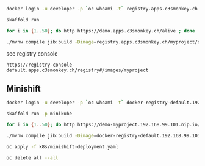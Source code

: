 
```bash
docker login -u developer -p `oc whoami -t` registry.apps.c3smonkey.ch
```

```bash
skaffold run
```

```bash
for i in {1..50}; do http https://demo.apps.c3smonkey.ch/alive ; done
```





```bash
./mvnw compile jib:build -Dimage=registry.apps.c3smonkey.ch/myproject/demo
```

see registry console
```
https://registry-console-default.apps.c3smonkey.ch/registry#/images/myproject
```



## Minishift
```bash
docker login -u developer -p `oc whoami -t` docker-registry-default.192.168.99.101.nip.io
```

```bash
skaffold run -p minikube
```

```bash
for i in {1..50}; do http https://demo-myproject.192.168.99.101.nip.io/alive --verify=no ; done
```




```bash
./mvnw compile jib:build -Dimage=docker-registry-default.192.168.99.101.nip.io/myproject/demo
```

```bash
oc apply -f k8s/minishift-deployment.yaml
```



```bash
oc delete all --all
```
